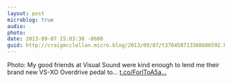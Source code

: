 ```yaml
---
layout: post
microblog: true
audio: 
photo: 
date: 2013-09-07 15:03:38 -0600
guid: http://craigmcclellan.micro.blog/2013/09/07/t376450713368686592.html
---
```

Photo: My good friends at Visual Sound were kind enough to lend me their brand new VS-XO Overdrive pedal to... [t.co/ForlToA5a...](http://t.co/ForlToA5as)
